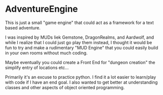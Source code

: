# AdventureEngine

This is just a small "game engine" that could act as a framework for a text based adventure.

I was inspired by MUDs liek Gemstone, DragonRealms, and Aardwolf, and while I realize that I could just go play them instead, I thought it would be fun to try and make a rudimentary "MUD Engine" that you could easily build in your own rooms without much coding.

Maybe eventually you could create a Front End for "dungeon creation" the simplify entry of locations etc...

Primarily it's an excuse to practice python.  I find it a lot easier to learn/play with code if I have an end goal.  I also wanted to get better at understanding classes and other aspects of object oriented programming.
